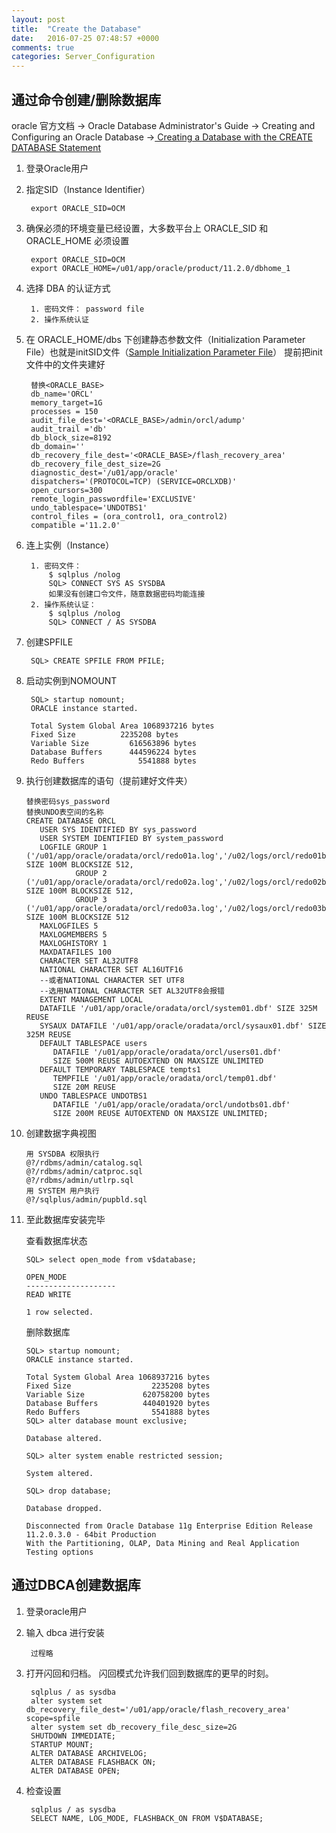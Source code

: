 ```yaml
---
layout: post
title:  "Create the Database"
date:   2016-07-25 07:48:57 +0000
comments: true
categories: Server_Configuration
---
```


## 通过命令创建/删除数据库 ##
oracle 官方文档 -> Oracle Database Administrator's Guide -> Creating and Configuring an Oracle Database ->[ Creating a Database with the CREATE DATABASE Statement](http://docs.oracle.com/cd/E11882_01/server.112/e25494/create.htm#ADMIN11074)

1. 登录Oracle用户

2. 指定SID（Instance Identifier）

  
		export ORACLE_SID=OCM

3. 确保必须的环境变量已经设置，大多数平台上 ORACLE_SID 和 ORACLE_HOME 必须设置
		
		export ORACLE_SID=OCM
		export ORACLE_HOME=/u01/app/oracle/product/11.2.0/dbhome_1

4. 选择 DBA 的认证方式
		
		1. 密码文件： password file
		2. 操作系统认证
		
5. 在 ORACLE_HOME/dbs 下创建静态参数文件（Initialization Parameter File）也就是initSID文件（[Sample Initialization Parameter File](http://docs.oracle.com/cd/E11882_01/server.112/e25494/create.htm#ADMIN11112)）
提前把init文件中的文件夹建好

		替换<ORACLE_BASE>
		db_name='ORCL'
		memory_target=1G
		processes = 150
		audit_file_dest='<ORACLE_BASE>/admin/orcl/adump'
		audit_trail ='db'
		db_block_size=8192
		db_domain=''
		db_recovery_file_dest='<ORACLE_BASE>/flash_recovery_area'
		db_recovery_file_dest_size=2G
		diagnostic_dest='/u01/app/oracle'
		dispatchers='(PROTOCOL=TCP) (SERVICE=ORCLXDB)'
		open_cursors=300 
		remote_login_passwordfile='EXCLUSIVE'
		undo_tablespace='UNDOTBS1'
		control_files = (ora_control1, ora_control2)
		compatible ='11.2.0'


6. 连上实例（Instance）

		1. 密码文件：
			$ sqlplus /nolog
			SQL> CONNECT SYS AS SYSDBA
			如果没有创建口令文件，随意数据密码均能连接
		2. 操作系统认证：
			$ sqlplus /nolog
			SQL> CONNECT / AS SYSDBA
7. 创建SPFILE
		
		SQL> CREATE SPFILE FROM PFILE;
		
8. 启动实例到NOMOUNT

		SQL> startup nomount;
		ORACLE instance started.
		
		Total System Global Area 1068937216 bytes
		Fixed Size		    2235208 bytes
		Variable Size		  616563896 bytes
		Database Buffers	  444596224 bytes
		Redo Buffers		    5541888 bytes

10. 执行创建数据库的语句（提前建好文件夹）
		
		替换密码sys_password
		替换UNDO表空间的名称
		CREATE DATABASE ORCL
		   USER SYS IDENTIFIED BY sys_password
		   USER SYSTEM IDENTIFIED BY system_password
		   LOGFILE GROUP 1 ('/u01/app/oracle/oradata/orcl/redo01a.log','/u02/logs/orcl/redo01b.log') SIZE 100M BLOCKSIZE 512,
		           GROUP 2 ('/u01/app/oracle/oradata/orcl/redo02a.log','/u02/logs/orcl/redo02b.log') SIZE 100M BLOCKSIZE 512,
		           GROUP 3 ('/u01/app/oracle/oradata/orcl/redo03a.log','/u02/logs/orcl/redo03b.log') SIZE 100M BLOCKSIZE 512
		   MAXLOGFILES 5
		   MAXLOGMEMBERS 5
		   MAXLOGHISTORY 1
		   MAXDATAFILES 100
		   CHARACTER SET AL32UTF8
		   NATIONAL CHARACTER SET AL16UTF16
		   --或者NATIONAL CHARACTER SET UTF8
		   --选用NATIONAL CHARACTER SET AL32UTF8会报错
		   EXTENT MANAGEMENT LOCAL
		   DATAFILE '/u01/app/oracle/oradata/orcl/system01.dbf' SIZE 325M REUSE
		   SYSAUX DATAFILE '/u01/app/oracle/oradata/orcl/sysaux01.dbf' SIZE 325M REUSE
		   DEFAULT TABLESPACE users
		      DATAFILE '/u01/app/oracle/oradata/orcl/users01.dbf'
		      SIZE 500M REUSE AUTOEXTEND ON MAXSIZE UNLIMITED
		   DEFAULT TEMPORARY TABLESPACE tempts1
		      TEMPFILE '/u01/app/oracle/oradata/orcl/temp01.dbf'
		      SIZE 20M REUSE
		   UNDO TABLESPACE UNDOTBS1
		      DATAFILE '/u01/app/oracle/oradata/orcl/undotbs01.dbf'
		      SIZE 200M REUSE AUTOEXTEND ON MAXSIZE UNLIMITED;

11. 创建数据字典视图

		用 SYSDBA 权限执行
		@?/rdbms/admin/catalog.sql
		@?/rdbms/admin/catproc.sql
		@?/rdbms/admin/utlrp.sql
		用 SYSTEM 用户执行
		@?/sqlplus/admin/pupbld.sql

12. 至此数据库安装完毕
 
	查看数据库状态

	    SQL> select open_mode from v$database;
	    
	    OPEN_MODE
	    --------------------
	    READ WRITE
	    
	    1 row selected.

	删除数据库

		SQL> startup nomount;
		ORACLE instance started.
		
		Total System Global Area 1068937216 bytes
		Fixed Size                  2235208 bytes
		Variable Size             620758200 bytes
		Database Buffers          440401920 bytes
		Redo Buffers                5541888 bytes
		SQL> alter database mount exclusive;
	
		Database altered.
		
		SQL> alter system enable restricted session;
		
		System altered.
		
		SQL> drop database;
		
		Database dropped.
		
		Disconnected from Oracle Database 11g Enterprise Edition Release 11.2.0.3.0 - 64bit Production
		With the Partitioning, OLAP, Data Mining and Real Application Testing options


## 通过DBCA创建数据库 ##
1. 登录oracle用户 

2. 输入 dbca 进行安装
		
		过程略

3. 打开闪回和归档。 闪回模式允许我们回到数据库的更早的时刻。


		sqlplus / as sysdba
		alter system set db_recovery_file_dest='/u01/app/oracle/flash_recovery_area' scope=spfile
		alter system set db_recovery_file_desc_size=2G
		SHUTDOWN IMMEDIATE;
		STARTUP MOUNT;
		ALTER DATABASE ARCHIVELOG;
		ALTER DATABASE FLASHBACK ON;
		ALTER DATABASE OPEN;

4. 检查设置


		sqlplus / as sysdba
		SELECT NAME, LOG_MODE, FLASHBACK_ON FROM V$DATABASE;